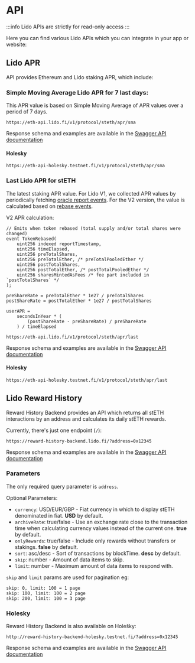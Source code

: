 # API

:::info
Lido APIs are strictly for read-only access
:::

Here you can find various Lido APIs which you can integrate in your app or website:

## Lido APR

API provides Ethereum and Lido staking APR, which include:

### **Simple Moving Average Lido APR for 7 last days:**

This APR value is based on Simple Moving Average of APR values over a period of 7 days.

```
https://eth-api.lido.fi/v1/protocol/steth/apr/sma
```

Response schema and examples are available in the [Swagger API documentation](https://eth-api.lido.fi/api/static/index.html#/APR%20for%20Eth%20and%20stEth/ProtocolController_findSmaAPRforSTETH)

#### Holesky

```
https://eth-api-holesky.testnet.fi/v1/protocol/steth/apr/sma
```

### **Last Lido APR for stETH**

The latest staking APR value. For Lido V1, we collected APR values by periodically fetching [oracle report events](../contracts/legacy-oracle#posttotalshares). For the V2 version, the value is calculated based on [rebase events](https://github.com/lidofinance/lido-dao/blob/e45c4d6/contracts/0.4.24/Lido.sol#L232).

V2 APR calculation:

```
// Emits when token rebased (total supply and/or total shares were changed)
event TokenRebased(
    uint256 indexed reportTimestamp,
    uint256 timeElapsed,
    uint256 preTotalShares,
    uint256 preTotalEther, /* preTotalPooledEther */
    uint256 postTotalShares,
    uint256 postTotalEther, /* postTotalPooledEther */
    uint256 sharesMintedAsFees /* fee part included in `postTotalShares` */
);

preShareRate = preTotalEther * 1e27 / preTotalShares
postShareRate = postTotalEther * 1e27 / postTotalShares

userAPR =
    secondsInYear * (
        (postShareRate - preShareRate) / preShareRate
    ) / timeElapsed
```

```
https://eth-api.lido.fi/v1/protocol/steth/apr/last
```

Response schema and examples are available in the [Swagger API documentation](https://eth-api.lido.fi/api/static/index.html#/APR%20for%20Eth%20and%20stEth/ProtocolController_findLastAPRforSTETH)

#### Holesky

```
https://eth-api-holesky.testnet.fi/v1/protocol/steth/apr/last
```

## Lido Reward History

Reward History Backend provides an API which returns all stETH interactions by an address and calculates its daily stETH rewards.

Currently, there's just one endpoint (`/`):

```
https://reward-history-backend.lido.fi/?address=0x12345
```

Response schema and examples are available in the [Swagger API documentation](https://reward-history-backend.lido.fi/api)

### Parameters

The only required query parameter is `address`.

Optional Parameters:

- `currency`: USD/EUR/GBP - Fiat currency in which to display stETH denominated in fiat. **USD** by default.
- `archiveRate`: true/false - Use an exchange rate close to the transaction time when calculating currency values instead of the current one. **true** by default.
- `onlyRewards`: true/false - Include only rewards without transfers or stakings. **false** by default.
- `sort`: asc/desc - Sort of transactions by blockTime. **desc** by default.
- `skip`: number - Amount of data items to skip.
- `limit`: number - Maximum amount of data items to respond with.

`skip` and `limit` params are used for pagination eg:

```
skip: 0, limit: 100 = 1 page
skip: 100, limit: 100 = 2 page
skip: 200, limit: 100 = 3 page
```

### Holesky

Reward History Backend is also available on Holešky:

```
http://reward-history-backend-holesky.testnet.fi/?address=0x12345
```

Response schema and examples are available in the [Swagger API documentation](https://reward-history-backend-holesky.testnet.fi/api)
